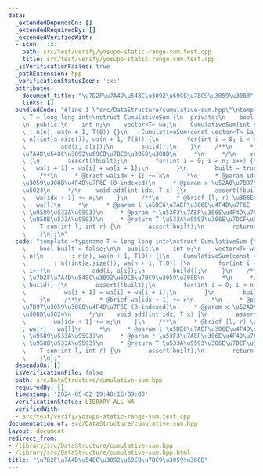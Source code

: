 ```yaml
---
data:
  _extendedDependsOn: []
  _extendedRequiredBy: []
  _extendedVerifiedWith:
  - icon: ':x:'
    path: src/test/verify/yosupo-static-range-sum.test.cpp
    title: src/test/verify/yosupo-static-range-sum.test.cpp
  _isVerificationFailed: true
  _pathExtension: hpp
  _verificationStatusIcon: ':x:'
  attributes:
    document_title: "\u7D2F\u7A4D\u548C\u3092\u69CB\u7BC9\u3059\u308B"
    links: []
  bundledCode: "#line 1 \"src/DataStructure/cumulative-sum.hpp\"\ntemplate <typename\
    \ T = long long int>\nstruct CumulativeSum {\n  private:\n    bool built = false;\n\
    \n  public:\n    int n;\n    vector<T> wa;\n    CumulativeSum(int n)\n       \
    \ : n(n), wa(n + 1, T(0)) {}\n    CumulativeSum(const vector<T> &a)\n        :\
    \ n((int)a.size()), wa(n + 1, T(0)) {\n        for(int i = 0; i < n; i++)\n  \
    \          add(i, a[i]);\n        build();\n    }\n    /**\n     * @brief \u7D2F\
    \u7A4D\u548C\u3092\u69CB\u7BC9\u3059\u308B\n     *\n     */\n    void build()\
    \ {\n        assert(!built);\n        for(int i = 0; i < n; i++) {\n         \
    \   wa[i + 1] = wa[i] + wa[i + 1];\n        }\n        built = true;\n    }\n\
    \    /**\n     * @brief wa[idx + 1] += x\n     *\n     * @param idx \u52A0\u7B97\
    \u3059\u308B\u4F4D\u7F6E (0-indexed)\n     * @param x \u52A0\u7B97\u3059\u308B\
    \u5024\n     */\n    void add(int idx, T x) {\n        assert(!built);\n     \
    \   wa[idx + 1] += x;\n    }\n    /**\n     * @brief [l, r) \u306E\u548C, wa[r]\
    \ - wa[l]\n     *\n     * @param l \u5DE6\u7AEF\u306E\u4F4D\u7F6E (0-indexed,\
    \ \u9589\u533A\u9593)\n     * @param r \u53F3\u7AEF\u306E\u4F4D\u7F6E (0-indexed,\
    \ \u958B\u533A\u9593)\n     * @return T \u533A\u9593\u306E\u7DCF\u548C\n     */\n\
    \    T sum(int l, int r) {\n        assert(built);\n        return wa[r] - wa[l];\n\
    \    }\n};\n"
  code: "template <typename T = long long int>\nstruct CumulativeSum {\n  private:\n\
    \    bool built = false;\n\n  public:\n    int n;\n    vector<T> wa;\n    CumulativeSum(int\
    \ n)\n        : n(n), wa(n + 1, T(0)) {}\n    CumulativeSum(const vector<T> &a)\n\
    \        : n((int)a.size()), wa(n + 1, T(0)) {\n        for(int i = 0; i < n;\
    \ i++)\n            add(i, a[i]);\n        build();\n    }\n    /**\n     * @brief\
    \ \u7D2F\u7A4D\u548C\u3092\u69CB\u7BC9\u3059\u308B\n     *\n     */\n    void\
    \ build() {\n        assert(!built);\n        for(int i = 0; i < n; i++) {\n \
    \           wa[i + 1] = wa[i] + wa[i + 1];\n        }\n        built = true;\n\
    \    }\n    /**\n     * @brief wa[idx + 1] += x\n     *\n     * @param idx \u52A0\
    \u7B97\u3059\u308B\u4F4D\u7F6E (0-indexed)\n     * @param x \u52A0\u7B97\u3059\
    \u308B\u5024\n     */\n    void add(int idx, T x) {\n        assert(!built);\n\
    \        wa[idx + 1] += x;\n    }\n    /**\n     * @brief [l, r) \u306E\u548C\
    , wa[r] - wa[l]\n     *\n     * @param l \u5DE6\u7AEF\u306E\u4F4D\u7F6E (0-indexed,\
    \ \u9589\u533A\u9593)\n     * @param r \u53F3\u7AEF\u306E\u4F4D\u7F6E (0-indexed,\
    \ \u958B\u533A\u9593)\n     * @return T \u533A\u9593\u306E\u7DCF\u548C\n     */\n\
    \    T sum(int l, int r) {\n        assert(built);\n        return wa[r] - wa[l];\n\
    \    }\n};"
  dependsOn: []
  isVerificationFile: false
  path: src/DataStructure/cumulative-sum.hpp
  requiredBy: []
  timestamp: '2024-05-02 19:48:16+09:00'
  verificationStatus: LIBRARY_ALL_WA
  verifiedWith:
  - src/test/verify/yosupo-static-range-sum.test.cpp
documentation_of: src/DataStructure/cumulative-sum.hpp
layout: document
redirect_from:
- /library/src/DataStructure/cumulative-sum.hpp
- /library/src/DataStructure/cumulative-sum.hpp.html
title: "\u7D2F\u7A4D\u548C\u3092\u69CB\u7BC9\u3059\u308B"
---
```

